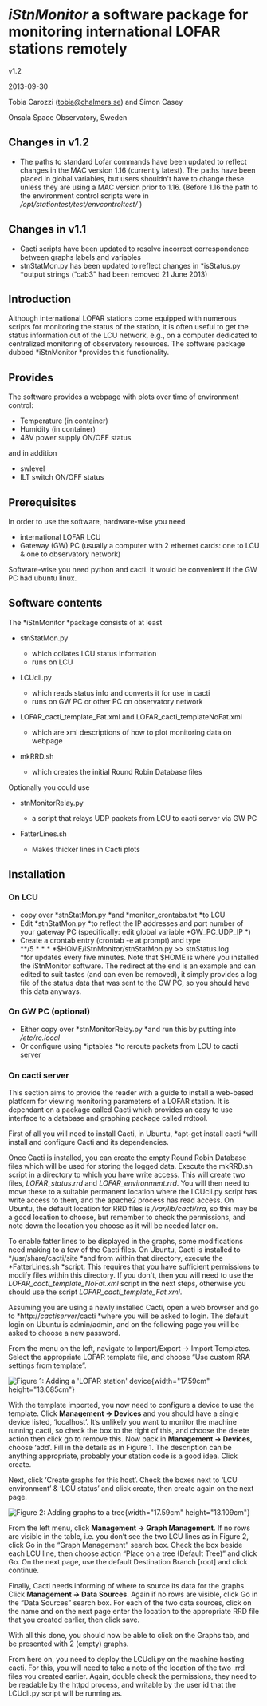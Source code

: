 # *iStnMonitor* a software package for monitoring international LOFAR stations remotely

v1.2

2013-09-30

Tobia Carozzi (<tobia@chalmers.se>) and Simon Casey

Onsala Space Observatory, Sweden

Changes in v1.2
---------------

-   The paths to standard Lofar commands have been updated to reflect
    changes in the MAC version 1.16 (currently latest). The paths have
    been placed in global variables, but users shouldn't have to change
    these unless they are using a MAC version prior to 1.16. (Before
    1.16 the path to the environment control scripts were in
    */opt/stationtest/test/envcontroltest/* )

Changes in v1.1
---------------

-   Cacti scripts have been updated to resolve incorrect correspondence
    between graphs labels and variables
-   stnStatMon.py has been updated to reflect changes in *isStatus.py
    *output strings (“cab3” had been removed 21 June 2013)

Introduction
------------

Although international LOFAR stations come equipped with numerous
scripts for monitoring the status of the station, it is often useful to
get the status information out of the LCU network, e.g., on a computer
dedicated to centralized monitoring of observatory resources. The
software package dubbed *iStnMonitor *provides this functionality.

Provides
--------

The software provides a webpage with plots over time of environment
control:

-   Temperature (in container)
-   Humidity (in container)
-   48V power supply ON/OFF status

and in addition

-   swlevel
-   ILT switch ON/OFF status

Prerequisites
-------------

In order to use the software, hardware-wise you need

-   international LOFAR LCU
-   Gateway (GW) PC (usually a computer with 2 ethernet cards: one to
    LCU & one to observatory network)

Software-wise you need python and cacti. It would be convenient if the
GW PC had ubuntu linux.

Software contents
-----------------

The *iStnMonitor *package consists of at least

-   stnStatMon.py

    -   which collates LCU status information
    -   runs on LCU

-   LCUcli.py

    -   which reads status info and converts it for use in cacti
    -   runs on GW PC or other PC on observatory network

-   LOFAR\_cacti\_template\_Fat.xml and LOFAR\_cacti\_templateNoFat.xml

    -   which are xml descriptions of how to plot monitoring data on
        webpage

-   mkRRD.sh

    -   which creates the initial Round Robin Database files

Optionally you could use

-   stnMonitorRelay.py

    -   a script that relays UDP packets from LCU to cacti server via GW
        PC

-   FatterLines.sh

    -   Makes thicker lines in Cacti plots

Installation
------------

### On LCU

-   copy over *stnStatMon.py *and *monitor\_crontabs.txt *to LCU
-   Edit *stnStatMon.py *to reflect the IP addresses and port number of
    your gateway PC (specifically: edit global variable *GW\_PC\_UDP\_IP
    *)
-   Create a crontab entry (crontab -e at prompt) and type\
    *\*/5 \* \* \* \*\$HOME/iStnMonitor/stnStatMon.py &gt;&gt;
    stnStatus.log\
    *for updates every five minutes. Note that \$HOME is where you
    installed the iStnMonitor software. The redirect at the end is an
    example and can edited to suit tastes (and can even be removed), it
    simply provides a log file of the status data that was sent to the
    GW PC, so you should have this data anyways.

### 

### 

### On GW PC (optional)

-   Either copy over *stnMonitorRelay.py *and run this by putting into
    */etc/rc.local*
-   Or configure using *iptables *to reroute packets from LCU to cacti
    server

### 

### On cacti server

This section aims to provide the reader with a guide to install a
web-based platform for viewing monitoring parameters of a LOFAR station.
It is dependant on a package called Cacti which provides an easy to use
interface to a database and graphing package called rrdtool.

First of all you will need to install Cacti, in Ubuntu, *apt-get install
cacti *will install and configure Cacti and its dependencies.

Once Cacti is installed, you can create the empty Round Robin Database
files which will be used for storing the logged data. Execute the
mkRRD.sh script in a directory to which you have write access. This will
create two files, *LOFAR\_status.rrd* and *LOFAR\_environment.rrd*. You
will then need to move these to a suitable permanent location where the
LCUcli.py script has write access to them, and the apache2 process has
read access. On Ubuntu, the default location for RRD files is
*/var/lib/cacti/rra*, so this may be a good location to choose, but
remember to check the permissions, and note down the location you choose
as it will be needed later on.

To enable fatter lines to be displayed in the graphs, some modifications
need making to a few of the Cacti files. On Ubuntu, Cacti is installed
to */usr/share/cacti/site *and from within that directory, execute the
*FatterLines.sh *script. This requires that you have sufficient
permissions to modify files within this directory. If you don't, then
you will need to use the *LOFAR\_cacti\_template\_NoFat.xml* script in
the next steps, otherwise you should use the script
*LOFAR\_cacti\_template\_Fat.xml*.

Assuming you are using a newly installed Cacti, open a web browser and
go to *http://*cactiserver*/cacti *where you will be asked to login. The
default login on Ubuntu is admin/admin, and on the following page you
will be asked to choose a new password.

From the menu on the left, navigate to Import/Export -&gt; Import
Templates. Select the appropriate LOFAR template file, and choose “Use
custom RRA settings from template”.

![Figure 1: Adding a 'LOFAR station'
device](ex_cacti_add_station.png){width="17.59cm"
height="13.085cm"}

With the template imported, you now need to configure a device to use
the template. Click **Management -&gt; Devices** and you should have a
single device listed, ‘localhost’. It’s unlikely you want to monitor the
machine running cacti, so check the box to the right of this, and choose
the delete action then click go to remove this. Now back in **Management
-&gt; Devices**, choose ‘add’. Fill in the details as in Figure 1. The
description can be anything appropriate, probably your station code is a
good idea. Click create.

Next, click ‘Create graphs for this host’. Check the boxes next to ‘LCU
environment’ & ‘LCU status’ and click create, then create again on the
next page.

![Figure 2: Adding graphs to a
tree](ex_cacti_add_graphs.png){width="17.59cm"
height="13.109cm"}

From the left menu, click **Management -&gt; Graph Management**. If no
rows are visible in the table, i.e. you don’t see the two LCU lines as
in Figure 2, click Go in the “Graph Management” search box. Check the
box beside each LCU line, then choose action “Place on a tree (Default
Tree)” and click Go. On the next page, use the default Destination
Branch \[root\] and click continue.

Finally, Cacti needs informing of where to source its data for the
graphs. Click **Management -&gt; Data Sources**. Again if no rows are
visible, click Go in the “Data Sources” search box. For each of the two
data sources, click on the name and on the next page enter the location
to the appropriate RRD file that you created earlier, then click save.

With all this done, you should now be able to click on the Graphs tab,
and be presented with 2 (empty) graphs.

From here on, you need to deploy the LCUcli.py on the machine hosting
cacti. For this, you will need to take a note of the location of the two
.rrd files you created earlier. Again, double check the permissions,
they need to be readable by the httpd process, and writable by the user
id that the LCUcli.py script will be running as.
